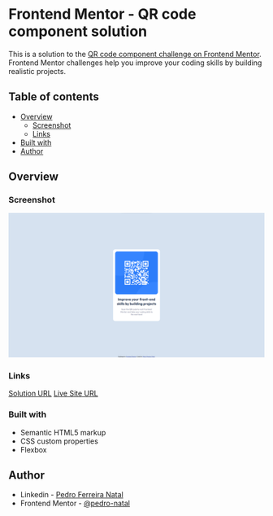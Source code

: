 # Frontend Mentor - QR code component solution

This is a solution to the [QR code component challenge on Frontend Mentor](https://www.frontendmentor.io/challenges/qr-code-component-iux_sIO_H). Frontend Mentor challenges help you improve your coding skills by building realistic projects.

## Table of contents

- [Overview](#overview)
  - [Screenshot](#screenshot)
  - [Links](#links)
- [Built with](#built-with)
- [Author](#author)

## Overview

### Screenshot

![](./screenshot.png)

### Links

[Solution URL](https://www.frontendmentor.io/solutions/level-01-qr-code-component-TqZMSVc9QS)
[Live Site URL](https://pedro-natal.github.io/frontend-challenges/Level%2001%20-%20QR%20code%20component/index.html)

### Built with

- Semantic HTML5 markup
- CSS custom properties
- Flexbox

## Author

- Linkedin - [Pedro Ferreira Natal](https://www.linkedin.com/in/pedro-natal/)
- Frontend Mentor - [@pedro-natal](https://www.frontendmentor.io/profile/pedro-natal)
